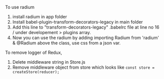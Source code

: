 To use radium
  1. install radium in app folder
  2. Install babel-plugin-transform-decorators-legacy in main folder
  3. Add this line to "transform-decorators-legacy" .babelrc file at line no 16 / under developement > plugins array.
  4. Now you can use the radium by adding importing Radium from 'radium' & @Radium above the class, use css from a json var.

To remove logger of Redux,
  1. Delete middleware string in Store.js
  2. Remove middleware object from store which looks like `const store = createStore(reducer);`
